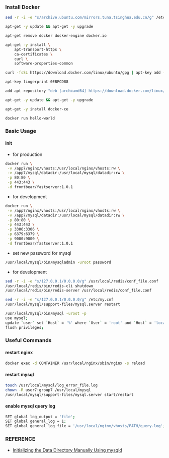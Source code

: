 ### Install Docker
```bash
sed -r -i -e "s/archive.ubuntu.com/mirrors.tuna.tsinghua.edu.cn/g" /etc/apt/sources.list

apt-get -y update && apt-get -y upgrade

apt-get remove docker docker-engine docker.io

apt-get -y install \
    apt-transport-https \
    ca-certificates \
    curl \
    software-properties-common

curl -fsSL https://download.docker.com/linux/ubuntu/gpg | apt-key add -

apt-key fingerprint 0EBFCD88

add-apt-repository "deb [arch=amd64] https://download.docker.com/linux/ubuntu $(lsb_release -cs) stable"

apt-get -y update && apt-get -y upgrade

apt-get -y install docker-ce

docker run hello-world
```

### Basic Usage

#### init
- for production
```bash
docker run \
 -v /app7/nginx/vhosts:/usr/local/nginx/vhosts:rw \
 -v /app7/mysql/datadir:/usr/local/mysql/datadir:rw \
 -p 80:80 \
 -p 443:443 \
 -d frontbear/fastserver:1.0.1
```

- for development
```bash
docker run \
 -v /app7/nginx/vhosts:/usr/local/nginx/vhosts:rw \
 -v /app7/mysql/datadir:/usr/local/mysql/datadir:rw \
 -p 80:80 \
 -p 443:443 \
 -p 3306:3306 \
 -p 6379:6379 \
 -p 9000:9000 \
 -d frontbear/fastserver:1.0.1
```

- set new password for mysql
```bash
/usr/local/mysql/bin/mysqladmin -uroot password
```

- for development
```bash
sed -r -i -e "s/127.0.0.1/0.0.0.0/g" /usr/local/redis/conf_file.conf
/usr/local/redis/bin/redis-cli shutdown
/usr/local/redis/bin/redis-server /usr/local/redis/conf_file.conf

sed -r -i -e "s/127.0.0.1/0.0.0.0/g" /etc/my.cnf
/usr/local/mysql/support-files/mysql.server restart

/usr/local/mysql/bin/mysql -uroot -p
use mysql;
update `user` set `Host` = '%' where `User` = 'root' and `Host` = 'localhost';
flush privileges;
```

### Useful Commands

#### restart nginx
```bash
docker exec -d CONTAINER /usr/local/nginx/sbin/nginx -s reload
```

#### restart mysql
```bash
touch /usr/local/mysql/log_error_file.log
chown -R user7:group7 /usr/local/mysql
/usr/local/mysql/support-files/mysql.server start/restart
```

#### enable mysql query log
```bash
SET global log_output = 'file';
SET global general_log = 1;
SET global general_log_file = '/usr/local/nginx/vhosts/PATH/query.log';
```

### REFERENCE
- [Initializing the Data Directory Manually Using mysqld](https://dev.mysql.com/doc/refman/5.7/en/data-directory-initialization-mysqld.html)
